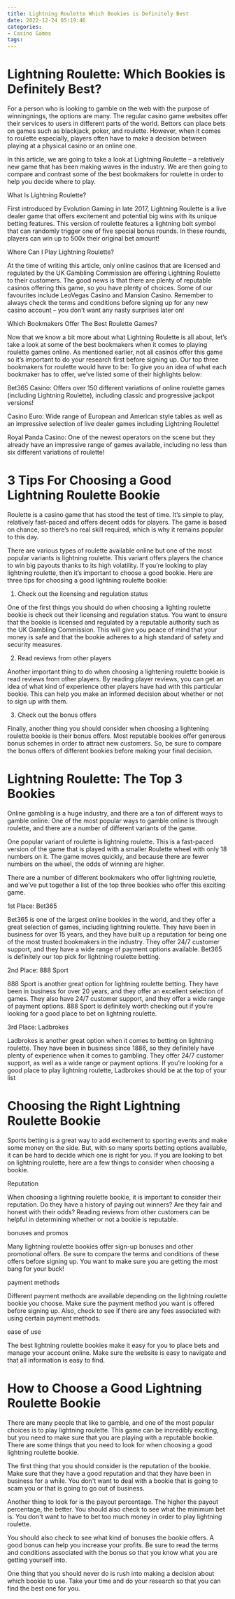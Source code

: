 ```yaml
---
title: Lightning Roulette Which Bookies is Definitely Best
date: 2022-12-24 05:19:46
categories:
- Casino Games
tags:
---
```



#  Lightning Roulette: Which Bookies is Definitely Best?

For a person who is looking to gamble on the web with the purpose of winningnings, the options are many. The regular casino game websites offer their services to users in different parts of the world. Bettors can place bets on games such as blackjack, poker, and roulette. However, when it comes to roulette especially, players often have to make a decision between playing at a physical casino or an online one.

In this article, we are going to take a look at Lightning Roulette – a relatively new game that has been making waves in the industry. We are then going to compare and contrast some of the best bookmakers for roulette in order to help you decide where to play.

What Is Lightning Roulette?

First introduced by Evolution Gaming in late 2017, Lightning Roulette is a live dealer game that offers excitement and potential big wins with its unique betting features. This version of roulette features a lightning bolt symbol that can randomly trigger one of five special bonus rounds. In these rounds, players can win up to 500x their original bet amount!

Where Can I Play Lightning Roulette?

At the time of writing this article, only online casinos that are licensed and regulated by the UK Gambling Commission are offering Lightning Roulette to their customers. The good news is that there are plenty of reputable casinos offering this game, so you have plenty of choices. Some of our favourites include LeoVegas Casino and Mansion Casino. Remember to always check the terms and conditions before signing up for any new casino account – you don’t want any nasty surprises later on!

Which Bookmakers Offer The Best Roulette Games?

Now that we know a bit more about what Lightning Roulette is all about, let’s take a look at some of the best bookmakers when it comes to playing roulette games online. As mentioned earlier, not all casinos offer this game so it’s important to do your research first before signing up. Our top three bookmakers for roulette would have to be:
To give you an idea of what each bookmaker has to offer, we’ve listed some of their highlights below: 

      

 Bet365 Casino: Offers over 150 different variations of online roulette games (including Lightning Roulette), including classic and progressive jackpot versions! 

 Casino Euro: Wide range of European and American style tables as well as an impressive selection of live dealer games including Lightning Roulette! 

 Royal Panda Casino: One of the newest operators on the scene but they already have an impressive range of games available, including no less than six different variations of roulette!

#  3 Tips For Choosing a Good Lightning Roulette Bookie

Roulette is a casino game that has stood the test of time. It’s simple to play, relatively fast-paced and offers decent odds for players. The game is based on chance, so there’s no real skill required, which is why it remains popular to this day.

There are various types of roulette available online but one of the most popular variants is lightning roulette. This variant offers players the chance to win big payouts thanks to its high volatility. If you’re looking to play lightning roulette, then it’s important to choose a good bookie. Here are three tips for choosing a good lightning roulette bookie:

1) Check out the licensing and regulation status

One of the first things you should do when choosing a lighting roulette bookie is check out their licensing and regulation status. You want to ensure that the bookie is licensed and regulated by a reputable authority such as the UK Gambling Commission. This will give you peace of mind that your money is safe and that the bookie adheres to a high standard of safety and security measures.

2) Read reviews from other players

Another important thing to do when choosing a lightening roulette bookie is read reviews from other players. By reading player reviews, you can get an idea of what kind of experience other players have had with this particular bookie. This can help you make an informed decision about whether or not to sign up with them.

3) Check out the bonus offers

Finally, another thing you should consider when choosing a lightening roulette bookie is their bonus offers. Most reputable bookies offer generous bonus schemes in order to attract new customers. So, be sure to compare the bonus offers of different bookies before making your final decision.

#  Lightning Roulette: The Top 3 Bookies

Online gambling is a huge industry, and there are a ton of different ways to gamble online. One of the most popular ways to gamble online is through roulette, and there are a number of different variants of the game.

One popular variant of roulette is lightning roulette. This is a fast-paced version of the game that is played with a smaller Roulette wheel with only 18 numbers on it. The game moves quickly, and because there are fewer numbers on the wheel, the odds of winning are higher.

There are a number of different bookmakers who offer lightning roulette, and we’ve put together a list of the top three bookies who offer this exciting game.

1st Place: Bet365

Bet365 is one of the largest online bookies in the world, and they offer a great selection of games, including lightning roulette. They have been in business for over 15 years, and they have built up a reputation for being one of the most trusted bookmakers in the industry. They offer 24/7 customer support, and they have a wide range of payment options available. Bet365 is definitely our top pick for lightning roulette betting.

2nd Place: 888 Sport

888 Sport is another great option for lightning roulette betting. They have been in business for over 20 years, and they offer an excellent selection of games. They also have 24/7 customer support, and they offer a wide range of payment options. 888 Sport is definitely worth checking out if you’re looking for a good place to bet on lightning roulette.

3rd Place: Ladbrokes

Ladbrokes is another great option when it comes to betting on lightning roulette. They have been in business since 1886, so they definitely have plenty of experience when it comes to gambling. They offer 24/7 customer support, as well as a wide range or payment options. If you’re looking for a good place to play lightning roulette, Ladbrokes should be at the top of your list

#  Choosing the Right Lightning Roulette Bookie

Sports betting is a great way to add excitement to sporting events and make some money on the side. But, with so many sports betting options available, it can be hard to decide which one is right for you. If you are looking to bet on lightning roulette, here are a few things to consider when choosing a bookie.

Reputation

When choosing a lightning roulette bookie, it is important to consider their reputation. Do they have a history of paying out winners? Are they fair and honest with their odds? Reading reviews from other customers can be helpful in determining whether or not a bookie is reputable.

 bonuses and promos

Many lightning roulette bookies offer sign-up bonuses and other promotional offers. Be sure to compare the terms and conditions of these offers before signing up. You want to make sure you are getting the most bang for your buck!

payment methods

Different payment methods are available depending on the lightning roulette bookie you choose. Make sure the payment method you want is offered before signing up. Also, check to see if there are any fees associated with using certain payment methods.

ease of use

The best lightning roulette bookies make it easy for you to place bets and manage your account online. Make sure the website is easy to navigate and that all information is easy to find.

#  How to Choose a Good Lightning Roulette Bookie

There are many people that like to gamble, and one of the most popular choices is to play lightning roulette. This game can be incredibly exciting, but you need to make sure that you are playing with a reputable bookie. There are some things that you need to look for when choosing a good lightning roulette bookie.

The first thing that you should consider is the reputation of the bookie. Make sure that they have a good reputation and that they have been in business for a while. You don't want to deal with a bookie that is going to scam you or that is going to go out of business.

Another thing to look for is the payout percentage. The higher the payout percentage, the better. You should also check to see what the minimum bet is. You don't want to have to bet too much money in order to play lightning roulette.

You should also check to see what kind of bonuses the bookie offers. A good bonus can help you increase your profits. Be sure to read the terms and conditions associated with the bonus so that you know what you are getting yourself into.

One thing that you should never do is rush into making a decision about which bookie to use. Take your time and do your research so that you can find the best one for you.